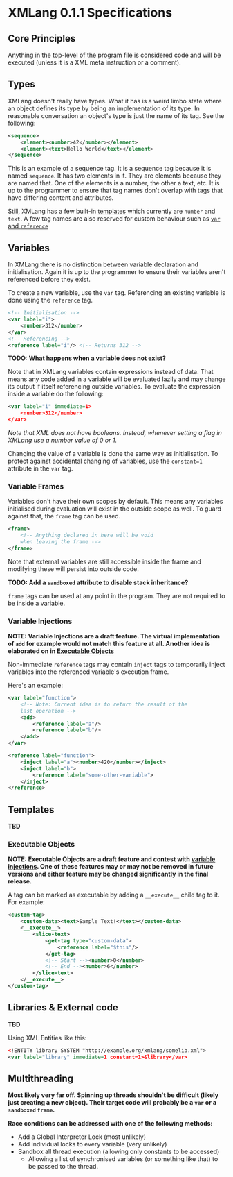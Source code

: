 # XMLang 0.1.1 Specifications
## Core Principles
Anything in the top-level of the program file is considered code and will be executed (unless it is a XML meta instruction or a comment).

## Types
XMLang doesn't really have types. What it has is a weird limbo state where an object defines its type by being an implementation of its type. In reasonable conversation an object's type is just the name of its tag. See the following:
```xml
<sequence>
    <element><number>42</number></element>
    <element><text>Hello World</text></element>
</sequence>
```

This is an example of a sequence tag. It is a sequence tag because it is named `sequence`. It has two elements in it. They are elements because they are named that. One of the elements is a number, the other a text, etc. It is up to the programmer to ensure that tag names don't overlap with tags that have differing content and attributes.

Still, XMLang has a few built-in [templates](#templates) which currently are `number` and `text`. A few tag names are also reserved for custom behaviour such as [`var` and `reference`](#variables)

## Variables
In XMLang there is no distinction between variable declaration and initialisation. Again it is up to the programmer to ensure their variables aren't referenced before they exist.

To create a new variable, use the `var` tag. Referencing an existing variable is done using the `reference` tag.

```xml
<!-- Initialisation -->
<var label="i">
    <number>312</number>
</var>
<!-- Referencing -->
<reference label="i"/> <!-- Returns 312 -->
```

**TODO: What happens when a variable does not exist?**

Note that in XMLang variables contain expressions instead of data. That means any code added in a variable will be evaluated lazily and may change its output if itself referencing outside variables. To evaluate the expression inside a variable do the following:
```xml
<var label="i" immediate=1>
    <number>312</number>
</var>
```
_Note that XML does not have booleans. Instead, whenever setting a flag in XMLang use a number value of 0 or 1._

Changing the value of a variable is done the same way as initialisation. To protect against accidental changing of variables, use the `constant=1` attribute in the `var` tag.


### Variable Frames
Variables don't have their own scopes by default. This means any variables initialised during evaluation will exist in the outside scope as well. To guard against that, the `frame` tag can be used.
```xml
<frame>
    <!-- Anything declared in here will be void 
    when leaving the frame -->
</frame>
```
Note that external variables are still accessible inside the frame and modifying these will persist into outside code.

**TODO: Add a `sandboxed` attribute to disable stack inheritance?**

`frame` tags can be used at any point in the program. They are not required to be inside a variable.

### Variable Injections
**NOTE: Variable Injections are a draft feature. The virtual implementation of `add` for example would not match this feature at all. Another idea is elaborated on in [Executable Objects](#executable-objects)**

Non-immediate `reference` tags may contain `inject` tags to temporarily inject variables into the referenced variable's execution frame.

Here's an example:
```xml
<var label="function">
    <!-- Note: Current idea is to return the result of the 
    last operation -->
    <add>
        <reference label="a"/>
        <reference label="b"/>
    </add>
</var>

<reference label="function">
    <inject label="a"><number>420</number></inject>
    <inject label="b">
        <reference label="some-other-variable">
    </inject>
</reference>
```

## Templates
**TBD**

### Executable Objects
**NOTE: Executable Objects are a draft feature and contest with [variable injections](#variable-injections). One of these features may or may not be removed in future versions and either feature may be changed significantly in the final release.**

A tag can be marked as executable by adding a `__execute__` child tag to it. For example:
```xml
<custom-tag>
    <custom-data><text>Sample Text!</text></custom-data>
    <__execute__>
        <slice-text>
            <get-tag type="custom-data">
                <reference label="$this"/>
            </get-tag>
            <!-- Start --><number>0</number>
            <!-- End --><number>6</number>
        </slice-text>
    </__execute__>
</custom-tag>
```

## Libraries & External code
**TBD**

Using XML Entities like this:
```xml
<!ENTITY library SYSTEM "http://example.org/xmlang/somelib.xml">
<var label="library" immediate=1 constant=1>&library</var>
```

## Multithreading
**Most likely very far off. Spinning up threads shouldn't be difficult (likely just creating a new object). Their target code will probably be a `var` or a `sandboxed` `frame`.**

**Race conditions can be addressed with one of the following methods:**
- Add a Global Interpreter Lock (most unlikely)
- Add individual locks to every variable (very unlikely)
- Sandbox all thread execution (allowing only constants to be accessed)
    - Allowing a list of synchronised variables (or something like that) to be passed to the thread.